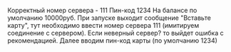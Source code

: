 Корректный номер сервера - 111
Пин-код 1234
На балансе по умолчанию 10000руб.
При запуске выходит сообщение "Вставьте карту", тут необходимо ввести номер сервера 111 (имитируем соединение с сервером). 
Если неверный сервер? то выйдет ошибка с рекомендацией.
Далее вводим пин-код карты (по умолчанию 1234)
